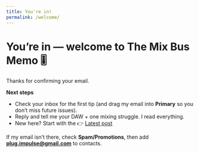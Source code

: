 ```yaml
---
title: You're in!
permalink: /welcome/
---
```


# You’re in — welcome to **The Mix Bus Memo** 🎚️

Thanks for confirming your email.

**Next steps**
- Check your inbox for the first tip (and drag my email into **Primary** so you don’t miss future issues).
- Reply and tell me your DAW + one mixing struggle. I read everything.
- New here? Start with the 👉 [Latest post](/)  

If my email isn’t there, check **Spam/Promotions**, then add **plug.impulse@gmail.com** to contacts.

